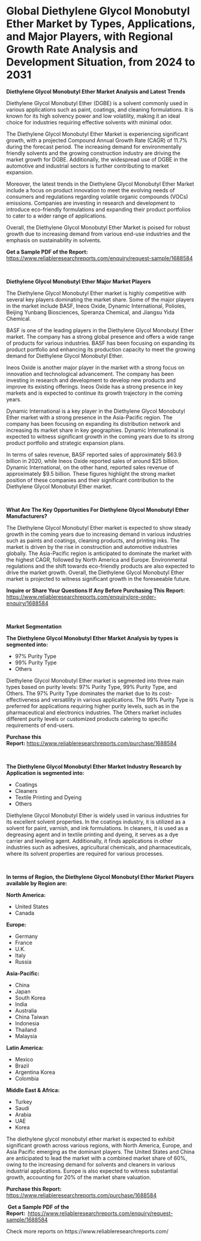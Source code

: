 <p><h1>Global Diethylene Glycol Monobutyl Ether Market by Types, Applications, and Major Players, with Regional Growth Rate Analysis and Development Situation, from 2024 to 2031</h1></p><p><strong>Diethylene Glycol Monobutyl Ether Market Analysis and Latest Trends</strong></p>
<p><p>Diethylene Glycol Monobutyl Ether (DGBE) is a solvent commonly used in various applications such as paint, coatings, and cleaning formulations. It is known for its high solvency power and low volatility, making it an ideal choice for industries requiring effective solvents with minimal odor.</p><p>The Diethylene Glycol Monobutyl Ether Market is experiencing significant growth, with a projected Compound Annual Growth Rate (CAGR) of 11.7% during the forecast period. The increasing demand for environmentally friendly solvents and the growing construction industry are driving the market growth for DGBE. Additionally, the widespread use of DGBE in the automotive and industrial sectors is further contributing to market expansion.</p><p>Moreover, the latest trends in the Diethylene Glycol Monobutyl Ether Market include a focus on product innovation to meet the evolving needs of consumers and regulations regarding volatile organic compounds (VOCs) emissions. Companies are investing in research and development to introduce eco-friendly formulations and expanding their product portfolios to cater to a wider range of applications.</p><p>Overall, the Diethylene Glycol Monobutyl Ether Market is poised for robust growth due to increasing demand from various end-use industries and the emphasis on sustainability in solvents.</p></p>
<p><strong>Get a Sample PDF of the Report:&nbsp;</strong> <a href="https://www.reliableresearchreports.com/enquiry/request-sample/1688584">https://www.reliableresearchreports.com/enquiry/request-sample/1688584</a></p>
<p>&nbsp;</p>
<p><strong>Diethylene Glycol Monobutyl Ether Major Market Players</strong></p>
<p><p>The Diethylene Glycol Monobutyl Ether market is highly competitive with several key players dominating the market share. Some of the major players in the market include BASF, Ineos Oxide, Dynamic International, Polioles, Beijing Yunbang Biosciences, Speranza Chemical, and Jiangsu Yida Chemical.</p><p>BASF is one of the leading players in the Diethylene Glycol Monobutyl Ether market. The company has a strong global presence and offers a wide range of products for various industries. BASF has been focusing on expanding its product portfolio and enhancing its production capacity to meet the growing demand for Diethylene Glycol Monobutyl Ether.</p><p>Ineos Oxide is another major player in the market with a strong focus on innovation and technological advancement. The company has been investing in research and development to develop new products and improve its existing offerings. Ineos Oxide has a strong presence in key markets and is expected to continue its growth trajectory in the coming years.</p><p>Dynamic International is a key player in the Diethylene Glycol Monobutyl Ether market with a strong presence in the Asia-Pacific region. The company has been focusing on expanding its distribution network and increasing its market share in key geographies. Dynamic International is expected to witness significant growth in the coming years due to its strong product portfolio and strategic expansion plans.</p><p>In terms of sales revenue, BASF reported sales of approximately $63.9 billion in 2020, while Ineos Oxide reported sales of around $25 billion. Dynamic International, on the other hand, reported sales revenue of approximately $9.5 billion. These figures highlight the strong market position of these companies and their significant contribution to the Diethylene Glycol Monobutyl Ether market.</p></p>
<p>&nbsp;</p>
<p><strong>What Are The Key Opportunities For Diethylene Glycol Monobutyl Ether Manufacturers?</strong></p>
<p><p>The Diethylene Glycol Monobutyl Ether market is expected to show steady growth in the coming years due to increasing demand in various industries such as paints and coatings, cleaning products, and printing inks. The market is driven by the rise in construction and automotive industries globally. The Asia-Pacific region is anticipated to dominate the market with the highest CAGR, followed by North America and Europe. Environmental regulations and the shift towards eco-friendly products are also expected to drive the market growth. Overall, the Diethylene Glycol Monobutyl Ether market is projected to witness significant growth in the foreseeable future.</p></p>
<p><strong>Inquire or Share Your Questions If Any Before Purchasing This Report:</strong> <a href="https://www.reliableresearchreports.com/enquiry/pre-order-enquiry/1688584">https://www.reliableresearchreports.com/enquiry/pre-order-enquiry/1688584</a></p>
<p>&nbsp;</p>
<p><strong>Market Segmentation</strong></p>
<p><strong>The Diethylene Glycol Monobutyl Ether Market Analysis by types is segmented into:</strong></p>
<p><ul><li>97% Purity Type</li><li>99% Purity Type</li><li>Others</li></ul></p>
<p><p>Diethylene Glycol Monobutyl Ether market is segmented into three main types based on purity levels: 97% Purity Type, 99% Purity Type, and Others. The 97% Purity Type dominates the market due to its cost-effectiveness and versatility in various applications. The 99% Purity Type is preferred for applications requiring higher purity levels, such as in the pharmaceutical and electronics industries. The Others market includes different purity levels or customized products catering to specific requirements of end-users.</p></p>
<p><strong>Purchase this Report:&nbsp;</strong><a href="https://www.reliableresearchreports.com/purchase/1688584">https://www.reliableresearchreports.com/purchase/1688584</a></p>
<p>&nbsp;</p>
<p><strong>The Diethylene Glycol Monobutyl Ether Market Industry Research by Application is segmented into:</strong></p>
<p><ul><li>Coatings</li><li>Cleaners</li><li>Textile Printing and Dyeing</li><li>Others</li></ul></p>
<p><p>Diethylene Glycol Monobutyl Ether is widely used in various industries for its excellent solvent properties. In the coatings industry, it is utilized as a solvent for paint, varnish, and ink formulations. In cleaners, it is used as a degreasing agent and in textile printing and dyeing, it serves as a dye carrier and leveling agent. Additionally, it finds applications in other industries such as adhesives, agricultural chemicals, and pharmaceuticals, where its solvent properties are required for various processes.</p></p>
<p>&nbsp;</p>
<p><strong>In terms of Region, the Diethylene Glycol Monobutyl Ether Market Players available by Region are:</strong></p>
<p>
    <p> <strong> North America: </strong>
        <ul>
            <li>United States</li>
            <li>Canada</li>
        </ul>
        </p> 
    <p> <strong> Europe: </strong>
        <ul>
            <li>Germany</li>
            <li>France</li>
            <li>U.K.</li>
            <li>Italy</li>
            <li>Russia</li>
        </ul>
        </p> 
    <p> <strong> Asia-Pacific: </strong>
        <ul>
            <li>China</li>
            <li>Japan</li>
            <li>South Korea</li>
            <li>India</li>
            <li>Australia</li>
            <li>China Taiwan</li>
            <li>Indonesia</li>
            <li>Thailand</li>
            <li>Malaysia</li>
        </ul>
        </p> 
    <p> <strong> Latin America: </strong>
        <ul>
            <li>Mexico</li>
            <li>Brazil</li>
            <li>Argentina Korea</li>
            <li>Colombia</li>
        </ul>
        </p> 
    <p> <strong> Middle East & Africa: </strong>
        <ul>
            <li>Turkey</li>
            <li>Saudi</li>
            <li>Arabia</li>
            <li>UAE</li>
            <li>Korea</li>
        </ul>
    </p>
    </p>
<p><p>The diethylene glycol monobutyl ether market is expected to exhibit significant growth across various regions, with North America, Europe, and Asia Pacific emerging as the dominant players. The United States and China are anticipated to lead the market with a combined market share of 60%, owing to the increasing demand for solvents and cleaners in various industrial applications. Europe is also expected to witness substantial growth, accounting for 20% of the market share valuation.</p></p>
<p><strong>Purchase this Report: </strong><a href="https://www.reliableresearchreports.com/purchase/1688584">https://www.reliableresearchreports.com/purchase/1688584</a></p>
<p>&nbsp;<strong>Get a Sample PDF of the Report:&nbsp;&nbsp;</strong><a href="https://www.reliableresearchreports.com/enquiry/request-sample/1688584">https://www.reliableresearchreports.com/enquiry/request-sample/1688584</a></p>
<p><strong></strong></p>
<p>Check more reports on https://www.reliableresearchreports.com/</p>
